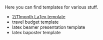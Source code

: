 Here you can find templates for various stuff.

- [2/11month LaTex template](https://github.com/AIS-ES-AAU/AIS-wiki/tree/main/templates/latex_templates/2month_11month_status_report)
- travel budget template
- latex beamer presentation template
- latex baposter template